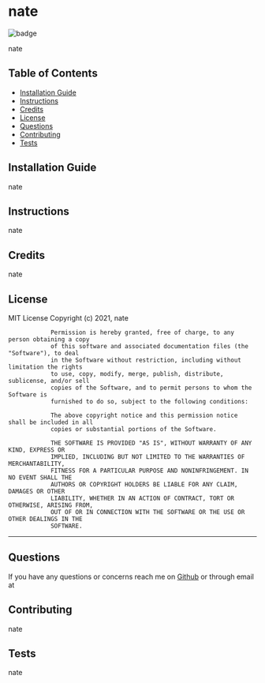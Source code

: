 
# nate
![badge](https://img.shields.io/badge/License-MIT-brightgreen)
    
nate
   
## Table of Contents
* [Installation Guide](#installation)
* [Instructions](#instructions)
* [Credits](#credits)
* [License](#license)
* [Questions](#questions)
* [Contributing](#contributing)
* [Tests](#tests)
    
## Installation Guide
nate

## Instructions
nate

## Credits
nate

## License
MIT License
                Copyright (c) 2021, nate
                
                Permission is hereby granted, free of charge, to any person obtaining a copy
                of this software and associated documentation files (the "Software"), to deal
                in the Software without restriction, including without limitation the rights
                to use, copy, modify, merge, publish, distribute, sublicense, and/or sell
                copies of the Software, and to permit persons to whom the Software is
                furnished to do so, subject to the following conditions:
                
                The above copyright notice and this permission notice shall be included in all
                copies or substantial portions of the Software.
                
                THE SOFTWARE IS PROVIDED "AS IS", WITHOUT WARRANTY OF ANY KIND, EXPRESS OR
                IMPLIED, INCLUDING BUT NOT LIMITED TO THE WARRANTIES OF MERCHANTABILITY,
                FITNESS FOR A PARTICULAR PURPOSE AND NONINFRINGEMENT. IN NO EVENT SHALL THE
                AUTHORS OR COPYRIGHT HOLDERS BE LIABLE FOR ANY CLAIM, DAMAGES OR OTHER
                LIABILITY, WHETHER IN AN ACTION OF CONTRACT, TORT OR OTHERWISE, ARISING FROM,
                OUT OF OR IN CONNECTION WITH THE SOFTWARE OR THE USE OR OTHER DEALINGS IN THE
                SOFTWARE.

---
## Questions
If you have any questions or concerns reach me on [Github](https://github.com/undefined) or through email at <nate>

## Contributing
nate

## Tests
nate
